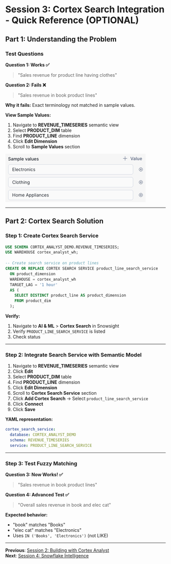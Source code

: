 # Session 3: Cortex Search Integration - Quick Reference (OPTIONAL)

## Part 1: Understanding the Problem

### Test Questions

**Question 1: Works ✅**
> "Sales revenue for product line having clothes"

**Question 2: Fails ❌**
> "Sales revenue in book product lines"

**Why it fails:** Exact terminology not matched in sample values.

**View Sample Values:**
1. Navigate to **REVENUE_TIMESERIES** semantic view
2. Select **PRODUCT_DIM** table
3. Find **PRODUCT_LINE** dimension
4. Click **Edit Dimension**
5. Scroll to **Sample Values** section

<img width="441" height="151" alt="sample_values" src="img/cortex_search/sample_values.png" />

---

## Part 2: Cortex Search Solution

### Step 1: Create Cortex Search Service

```sql
USE SCHEMA CORTEX_ANALYST_DEMO.REVENUE_TIMESERIES;
USE WAREHOUSE cortex_analyst_wh;

-- Create search service on product lines
CREATE OR REPLACE CORTEX SEARCH SERVICE product_line_search_service
  ON product_dimension
  WAREHOUSE = cortex_analyst_wh
  TARGET_LAG = '1 hour'
  AS (
    SELECT DISTINCT product_line AS product_dimension 
    FROM product_dim
  );
```

**Verify:**
1. Navigate to **AI & ML** > **Cortex Search** in Snowsight
2. Verify `PRODUCT_LINE_SEARCH_SERVICE` is listed
3. Check status

---

### Step 2: Integrate Search Service with Semantic Model

1. Navigate to **REVENUE_TIMESERIES** semantic view
2. Click **Edit**
3. Select **PRODUCT_DIM** table
4. Find **PRODUCT_LINE** dimension
5. Click **Edit Dimension**
6. Scroll to **Cortex Search Service** section
7. Click **Add Cortex Search** → Select `product_line_search_service`
8. Click **Connect**
9. Click **Save**

**YAML representation:**
```yaml
cortex_search_service:
  database: CORTEX_ANALYST_DEMO
  schema: REVENUE_TIMESERIES
  service: PRODUCT_LINE_SEARCH_SERVICE
```

---

### Step 3: Test Fuzzy Matching

**Question 3: Now Works! ✅**
> "Sales revenue in book product lines"

**Question 4: Advanced Test ✅**
> "Overall sales revenue in book and elec cat"

**Expected behavior:**
- "book" matches "Books"
- "elec cat" matches "Electronics"
- Uses `IN ('Books', 'Electronics')` (not LIKE)

---

**Previous**: [Session 2: Building with Cortex Analyst](SESSION_2_CORTEX_ANALYST_LIGHT.md)  
**Next**: [Session 4: Snowflake Intelligence](SESSION_4_SNOWFLAKE_INTELLIGENCE_LIGHT.md)

